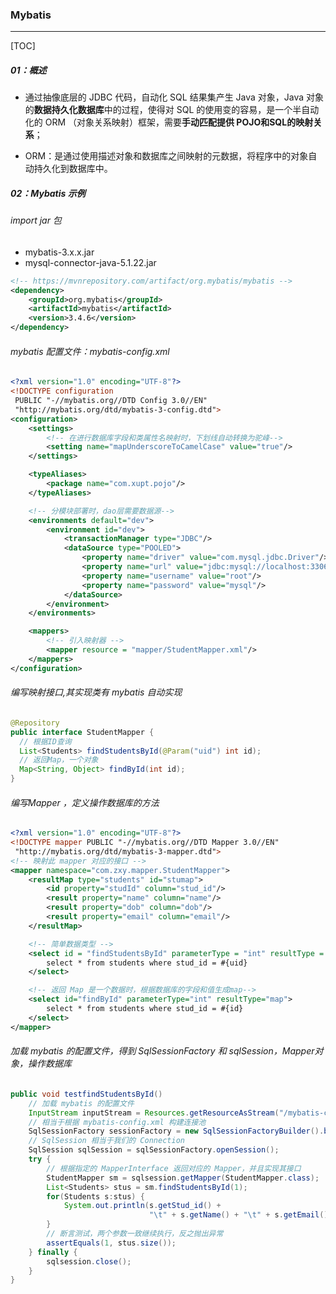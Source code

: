 ### Mybatis

------

[TOC]

##### 01：概述

- 通过抽像底层的 JDBC 代码，自动化 SQL 结果集产生 Java 对象，Java 对象的**数据持久化数据库**中的过程，使得对 SQL 的使用变的容易，是一个半自动化的 ORM （对象关系映射）框架，需要**手动匹配提供 POJO和SQL的映射关系**；

- ORM：是通过使用描述对象和数据库之间映射的元数据，将程序中的对象自动持久化到数据库中。

##### 02：Mybatis 示例

###### import jar 包

- mybatis-3.x.x.jar
- mysql-connector-java-5.1.22.jar

```xml
<!-- https://mvnrepository.com/artifact/org.mybatis/mybatis -->
<dependency>
    <groupId>org.mybatis</groupId>
    <artifactId>mybatis</artifactId>
    <version>3.4.6</version>
</dependency>
```

###### mybatis 配置文件：mybatis-config.xml

```xml
<?xml version="1.0" encoding="UTF-8"?>
<!DOCTYPE configuration
 PUBLIC "-//mybatis.org//DTD Config 3.0//EN"
 "http://mybatis.org/dtd/mybatis-3-config.dtd">
<configuration>
    <settings>
        <!-- 在进行数据库字段和类属性名映射时，下划线自动转换为驼峰-->
        <setting name="mapUnderscoreToCamelCase" value="true"/>
    </settings>

    <typeAliases>
        <package name="com.xupt.pojo"/>
    </typeAliases>

    <!-- 分模块部署时，dao层需要数据源-->
    <environments default="dev">
        <environment id="dev">
            <transactionManager type="JDBC"/>
            <dataSource type="POOLED">
                <property name="driver" value="com.mysql.jdbc.Driver"/>
                <property name="url" value="jdbc:mysql://localhost:3306/mybatis4?useSSL=true"/>
                <property name="username" value="root"/>
                <property name="password" value="mysql"/>
            </dataSource>
        </environment>
    </environments>

    <mappers>
        <!-- 引入映射器 -->
        <mapper resource = "mapper/StudentMapper.xml"/>
    </mappers>
</configuration>
```

###### 编写映射接口,其实现类有 mybatis 自动实现 

```java
@Repository
public interface StudentMapper {
  // 根据ID查询
  List<Students> findStudentsById(@Param("uid") int id);
  // 返回Map，一个对象
  Map<String, Object> findById(int id);
}
```

###### 编写Mapper ，定义操作数据库的方法

```xml
<?xml version="1.0" encoding="UTF-8"?>
<!DOCTYPE mapper PUBLIC "-//mybatis.org//DTD Mapper 3.0//EN"
 "http://mybatis.org/dtd/mybatis-3-mapper.dtd">
<!-- 映射此 mapper 对应的接口 -->
<mapper namespace="com.zxy.mapper.StudentMapper">
    <resultMap type="students" id="stumap">
        <id property="studId" column="stud_id"/>
        <result property="name" column="name"/>
        <result property="dob" column="dob"/>
        <result property="email" column="email"/>
    </resultMap>

    <!-- 简单数据类型 -->
    <select id = "findStudentsById" parameterType = "int" resultType = "students">
        select * from students where stud_id = #{uid}
    </select>

    <!-- 返回 Map 是一个数据时，根据数据库的字段和值生成map-->
    <select id="findById" parameterType="int" resultType="map">
        select * from students where stud_id = #{id}
    </select>
</mapper>
```

###### 加载 mybatis 的配置文件，得到 SqlSessionFactory 和 sqlSession，Mapper对象，操作数据库

```java
public void testfindStudentsById()
    // 加载 mybatis 的配置文件
    InputStream inputStream = Resources.getResourceAsStream("/mybatis-config.xml");
    // 相当于根据 mybatis-config.xml 构建连接池
    SqlSessionFactory sessionFactory = new SqlSessionFactoryBuilder().build(inputStream);
    // SqlSession 相当于我们的 Connection
    SqlSession sqlSession = sqlSessionFactory.openSession();
    try {
        // 根据指定的 MapperInterface 返回对应的 Mapper，并且实现其接口
        StudentMapper sm = sqlsession.getMapper(StudentMapper.class);
        List<Students> stus = sm.findStudentsById(1);
        for(Students s:stus) {
            System.out.println(s.getStud_id() +
                               "\t" + s.getName() + "\t" + s.getEmail() + "\t");
        }
        // 断言测试，两个参数一致继续执行，反之抛出异常
        assertEquals(1, stus.size());
    } finally {
        sqlsession.close();
    }
}
```